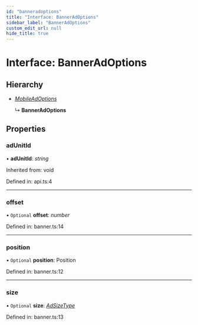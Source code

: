 ```yaml
---
id: "banneradoptions"
title: "Interface: BannerAdOptions"
sidebar_label: "BannerAdOptions"
custom_edit_url: null
hide_title: true
---
```


# Interface: BannerAdOptions

## Hierarchy

* [*MobileAdOptions*](../index.md#mobileadoptions)

  ↳ **BannerAdOptions**

## Properties

### adUnitId

• **adUnitId**: *string*

Inherited from: void

Defined in: api.ts:4

___

### offset

• `Optional` **offset**: *number*

Defined in: banner.ts:14

___

### position

• `Optional` **position**: Position

Defined in: banner.ts:12

___

### size

• `Optional` **size**: [*AdSizeType*](../enums/adsizetype.md)

Defined in: banner.ts:13

